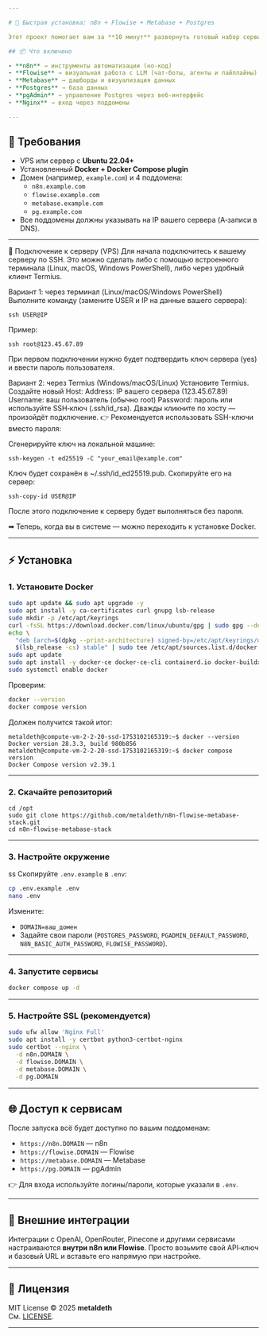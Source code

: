 ```yaml
---

# 🚀 Быстрая установка: n8n + Flowise + Metabase + Postgres

Этот проект помогает вам за **10 минут** развернуть готовый набор сервисов для автоматизации, работы с LLM и аналитики данных.  

## 📦 Что включено

- **n8n** → инструменты автоматизации (но‑код)  
- **Flowise** → визуальная работа с LLM (чат-боты, агенты и пайплайны)  
- **Metabase** → дашборды и визуализация данных  
- **Postgres** → база данных  
- **pgAdmin** → управление Postgres через веб-интерфейс  
- **Nginx** → вход через поддомены  

---
```


## 🔧 Требования

- VPS или сервер с **Ubuntu 22.04+**  
- Установленный **Docker + Docker Compose plugin**  
- Домен (например, `example.com`) и 4 поддомена:
  - `n8n.example.com`
  - `flowise.example.com`
  - `metabase.example.com`
  - `pg.example.com`
- Все поддомены должны указывать на IP вашего сервера (A‑записи в DNS).  
---

🔌 Подключение к серверу (VPS)
Для начала подключитесь к вашему серверу по SSH. Это можно сделать либо с помощью встроенного терминала (Linux, macOS, Windows PowerShell), либо через удобный клиент Termius.

Вариант 1: через терминал (Linux/macOS/Windows PowerShell)
Выполните команду (замените USER и IP на данные вашего сервера):

```
ssh USER@IP
```
Пример:


```
ssh root@123.45.67.89
```
При первом подключении нужно будет подтвердить ключ сервера (yes) и ввести пароль пользователя.

Вариант 2: через Termius (Windows/macOS/Linux)
Установите Termius.
Создайте новый Host:
Address: IP вашего сервера (123.45.67.89)
Username: ваш пользователь (обычно root)
Password: пароль или используйте SSH‑ключ (.ssh/id_rsa).
Дважды кликните по хосту — произойдёт подключение.
👉 Рекомендуется использовать SSH-ключи вместо пароля:

Сгенерируйте ключ на локальной машине:

```
ssh-keygen -t ed25519 -C "your_email@example.com"
```
Ключ будет сохранён в ~/.ssh/id_ed25519.pub. Скопируйте его на сервер:

```
ssh-copy-id USER@IP
```
После этого подключение к серверу будет выполняться без пароля.

➡ Теперь, когда вы в системе — можно переходить к установке Docker.

---

## ⚡ Установка

### 1. Установите Docker

```bash
sudo apt update && sudo apt upgrade -y
sudo apt install -y ca-certificates curl gnupg lsb-release
sudo mkdir -p /etc/apt/keyrings
curl -fsSL https://download.docker.com/linux/ubuntu/gpg | sudo gpg --dearmor -o /etc/apt/keyrings/docker.gpg
echo \
  "deb [arch=$(dpkg --print-architecture) signed-by=/etc/apt/keyrings/docker.gpg] https://download.docker.com/linux/ubuntu \
  $(lsb_release -cs) stable" | sudo tee /etc/apt/sources.list.d/docker.list > /dev/null
sudo apt update
sudo apt install -y docker-ce docker-ce-cli containerd.io docker-buildx-plugin docker-compose-plugin
sudo systemctl enable docker
```

Проверим:
```bash
docker --version
docker compose version
```

Должен получится такой итог:
```
metaldeth@compute-vm-2-2-20-ssd-1753102165319:~$ docker --version
Docker version 28.3.3, build 980b856
metaldeth@compute-vm-2-2-20-ssd-1753102165319:~$ docker compose version
Docker Compose version v2.39.1
```

---

### 2. Скачайте репозиторий

```
cd /opt
sudo git clone https://github.com/metaldeth/n8n-flowise-metabase-stack.git
cd n8n-flowise-metabase-stack
```

---

### 3. Настройте окружение
ss
Скопируйте `.env.example` в `.env`:

```bash
cp .env.example .env
nano .env
```

Измените:  
- `DOMAIN=ваш_домен`  
- Задайте свои пароли (`POSTGRES_PASSWORD`, `PGADMIN_DEFAULT_PASSWORD`, `N8N_BASIC_AUTH_PASSWORD`, `FLOWISE_PASSWORD`).  

---

### 4. Запустите сервисы

```bash
docker compose up -d
```

---

### 5. Настройте SSL (рекомендуется)

```bash
sudo ufw allow 'Nginx Full'
sudo apt install -y certbot python3-certbot-nginx
sudo certbot --nginx \
  -d n8n.DOMAIN \
  -d flowise.DOMAIN \
  -d metabase.DOMAIN \
  -d pg.DOMAIN
```

---

## 🌐 Доступ к сервисам

После запуска всё будет доступно по вашим поддоменам:  
- `https://n8n.DOMAIN` — n8n  
- `https://flowise.DOMAIN` — Flowise  
- `https://metabase.DOMAIN` — Metabase  
- `https://pg.DOMAIN` — pgAdmin  

👉 Для входа используйте логины/пароли, которые указали в `.env`.

---

## 🔑 Внешние интеграции

Интеграции с OpenAI, OpenRouter, Pinecone и другими сервисами настраиваются **внутри n8n или Flowise**. Просто возьмите свой API‑ключ и базовый URL и вставьте его напрямую при настройке.  

---

## 📜 Лицензия

MIT License © 2025 **metaldeth**  
См. [LICENSE](./LICENSE).  

---